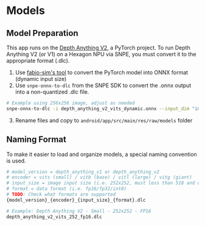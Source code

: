 # Models
## Model Preparation

This app runs on the [Depth Anything V2](https://github.com/DepthAnything/Depth-Anything-V2), a PyTorch project. To run Depth Anything V2 (or V1) on a Hexagon NPU via SNPE, you must convert it to the appropriate format (.dlc).

1. Use [fabio-sim's tool](https://github.com/fabio-sim/Depth-Anything-ONNX) to convert the PyTorch model into ONNX format (dynamic input size)
2. Use `snpe-onnx-to-dlc` from the SNPE SDK to convert the .onnx output into a non-quantized .dlc file.

```bash
# Example using 256x256 image, adjust as needed
snpe-onnx-to-dlc -i depth_anything_v2_vits_dynamic.onnx --input_dim "image" 1,3,252,252
```
3. Rename files and copy to `android/app/src/main/res/raw/models` folder

## Naming Format
To make it easier to load and organize models, a special naming convention is used.

```bash
# model_version = depth_anything_v1 or depth_anything_v2
# encoder = vits (small) / vitb (base) / vitl (large) / vitg (giant)
# input_size = image input size (i.e. 252x252, must less than 518 and divisible by 14)
# format = data format (i.e. fp16/fp32/int8)
# TODO: Check what formats are supported
{model_version}_{encoder}_{input_size}_{format}.dlc

# Example: Depth Anything V2 - Small - 252x252 - FP16
depth_anything_v2_vits_252_fp16.dlc
```